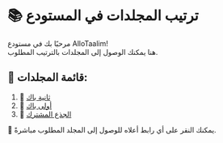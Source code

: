 # 📚 ترتيب المجلدات في المستودع

مرحبًا بك في مستودع AlloTaalim!  
هنا يمكنك الوصول إلى المجلدات بالترتيب المطلوب.

## 📂 قائمة المجلدات:
1. 📌 [ثانية باك](./%D8%AB%D8%A7%D9%86%D9%8A%D9%87%20%D8%A8%D8%A7%D9%83/)
2. 📌 [أولى باك](./%D8%A7%D9%88%D9%84%D9%8A%20%D8%A8%D8%A7%D9%83/)
3. 📌 [الجذع المشترك](./%D8%A7%D9%84%D8%AC%D8%B0%D8%B9%20%D8%A7%D9%84%D9%85%D8%B4%D8%AA%D8%B1%D9%83/)

🔹 يمكنك النقر على أي رابط أعلاه للوصول إلى المجلد المطلوب مباشرةً.
